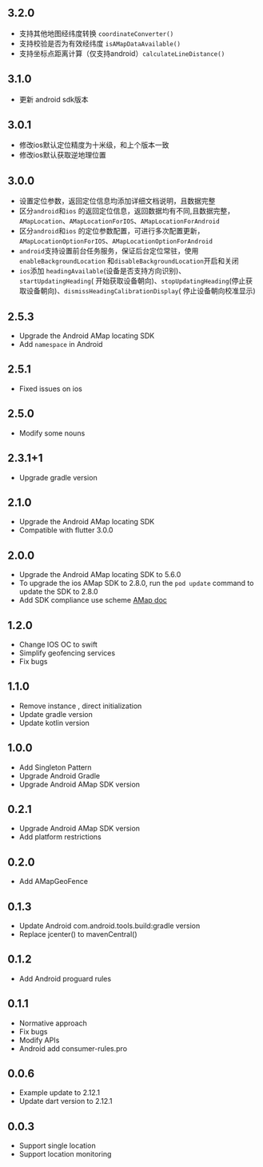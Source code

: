 ## 3.2.0

* 支持其他地图经纬度转换 `coordinateConverter()`
* 支持校验是否为有效经纬度 `isAMapDataAvailable()`
* 支持坐标点距离计算（仅支持android）`calculateLineDistance()`

## 3.1.0

* 更新 android sdk版本

## 3.0.1

* 修改ios默认定位精度为十米级，和上个版本一致
* 修改ios默认获取逆地理位置

## 3.0.0

* 设置定位参数，返回定位信息均添加详细文档说明，且数据完整
* 区分`android`和`ios`
  的返回定位信息，返回数据均有不同,且数据完整，`AMapLocation`、`AMapLocationForIOS`、`AMapLocationForAndroid`
* 区分`android`和`ios`
  的定位参数配置，可进行多次配置更新，`AMapLocationOptionForIOS`、`AMapLocationOptionForAndroid`
* `android`支持设置前台任务服务，保证后台定位常驻，使用`enableBackgroundLocation`
  和`disableBackgroundLocation`开启和关闭
* `ios`添加 `headingAvailable`(设备是否支持方向识别)、`startUpdatingHeading`(
  开始获取设备朝向)、`stopUpdatingHeading`(停止获取设备朝向)、`dismissHeadingCalibrationDisplay`(
  停止设备朝向校准显示)

## 2.5.3

* Upgrade the Android AMap locating SDK
* Add `namespace` in Android

## 2.5.1

* Fixed issues on ios

## 2.5.0

* Modify some nouns

## 2.3.1+1

* Upgrade gradle version

## 2.1.0

* Upgrade the Android AMap locating SDK
* Compatible with flutter 3.0.0

## 2.0.0

* Upgrade the Android AMap locating SDK to 5.6.0
* To upgrade the ios AMap SDK to 2.8.0, run the `pod update` command to update the SDK to 2.8.0
* Add SDK compliance use scheme [AMap doc](https://lbs.amap.com/news/sdkhgsy)

## 1.2.0

* Change IOS OC to swift
* Simplify geofencing services
* Fix bugs

## 1.1.0

* Remove instance , direct initialization
* Update gradle version
* Update kotlin version

## 1.0.0

* Add Singleton Pattern
* Upgrade Android Gradle
* Upgrade Android AMap SDK version

## 0.2.1

* Upgrade Android AMap SDK version
* Add platform restrictions

## 0.2.0

* Add AMapGeoFence

## 0.1.3

* Update Android com.android.tools.build:gradle version
* Replace jcenter() to mavenCentral()

## 0.1.2

* Add Android proguard rules

## 0.1.1

* Normative approach
* Fix bugs
* Modify APIs
* Android add consumer-rules.pro

## 0.0.6

* Example update to 2.12.1
* Update dart version to 2.12.1

## 0.0.3

* Support single location
* Support location monitoring